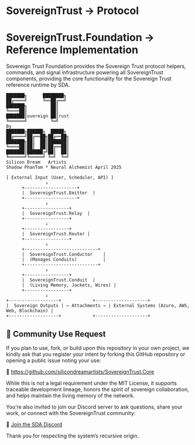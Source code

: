 # SovereignTrust -> Protocol
# SovereignTrust.Foundation -> Reference Implementation
Sovereign Trust Foundation provides the Sovereign Trust protocol helpers, commands, and signal infrastructure powering all SovereignTrust components, providing the core functionality for the Sovereign Trust reference runtime by SDA.
```plaintext
███████╗      ████████╗
██╔════╝      ╚══██╔══╝
███████╗         ██║   
╚════██║         ██║   
███████║overeign ██║rust
╚══════╝         ╚═╝   
By
███████╗██████╗  █████╗ 
██╔════╝██╔══██╗██╔══██╗
███████╗██║  ██║███████║
╚════██║██║  ██║██╔══██║
███████║██████╔╝██║  ██║
╚══════╝╚═════╝ ╚═╝  ╚═╝
Silicon Dream   Artists
Shadow PhanTom * Neural Alchemist April 2025

[ External Input (User, Scheduler, API) ]
               ↓
      +--------------------+
      |  SovereignTrust.Emitter  |
      +--------------------+
               ↓
      +-----------------+
      |  SovereignTrust.Relay  |
      +-----------------+
               ↓
      +-----------------+
      |  SovereignTrust.Router |
      +-----------------+
               ↓
      +----------------------------+
      |  SovereignTrust.Conductor    |
      |  (Manages Conduits)          |
      +----------------------------+
               ↓
      +-----------------+
      |  SovereignTrust.Conduit  |
      |  (Living Memory, Jackets, Wires) |
      +-----------------+
               ↓
+-------------------+            +--------------------+
|  Sovereign Outputs | ← Attachments → | External Systems (Azure, AWS, Web, Blockchain) |
+-------------------+            +--------------------+

```
## 🤝 Community Use Request

If you plan to use, fork, or build upon this repository in your own project, we kindly ask that you register your intent by forking this GitHub repository or opening a public issue noting your use:

🔗 https://github.com/silicondreamartists/SovereignTrust.Core

While this is not a legal requirement under the MIT License, it supports traceable development lineage, honors the spirit of sovereign collaboration, and helps maintain the living memory of the network.

You’re also invited to join our Discord server to ask questions, share your work, or connect with the SovereignTrust community:

💬 [Join the SDA Discord](https://discord.gg/WVJaWVX7nH)

Thank you for respecting the system’s recursive origin.
